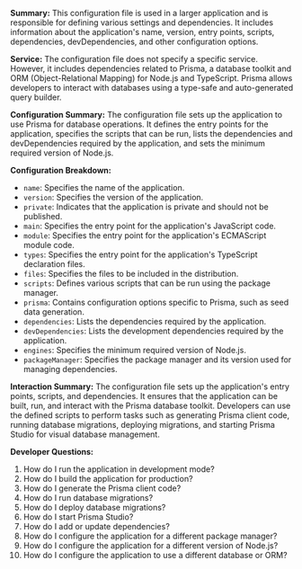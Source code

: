 **Summary:**
This configuration file is used in a larger application and is responsible for defining various settings and dependencies. It includes information about the application's name, version, entry points, scripts, dependencies, devDependencies, and other configuration options.

**Service:**
The configuration file does not specify a specific service. However, it includes dependencies related to Prisma, a database toolkit and ORM (Object-Relational Mapping) for Node.js and TypeScript. Prisma allows developers to interact with databases using a type-safe and auto-generated query builder.

**Configuration Summary:**
The configuration file sets up the application to use Prisma for database operations. It defines the entry points for the application, specifies the scripts that can be run, lists the dependencies and devDependencies required by the application, and sets the minimum required version of Node.js.

**Configuration Breakdown:**
- `name`: Specifies the name of the application.
- `version`: Specifies the version of the application.
- `private`: Indicates that the application is private and should not be published.
- `main`: Specifies the entry point for the application's JavaScript code.
- `module`: Specifies the entry point for the application's ECMAScript module code.
- `types`: Specifies the entry point for the application's TypeScript declaration files.
- `files`: Specifies the files to be included in the distribution.
- `scripts`: Defines various scripts that can be run using the package manager.
- `prisma`: Contains configuration options specific to Prisma, such as seed data generation.
- `dependencies`: Lists the dependencies required by the application.
- `devDependencies`: Lists the development dependencies required by the application.
- `engines`: Specifies the minimum required version of Node.js.
- `packageManager`: Specifies the package manager and its version used for managing dependencies.

**Interaction Summary:**
The configuration file sets up the application's entry points, scripts, and dependencies. It ensures that the application can be built, run, and interact with the Prisma database toolkit. Developers can use the defined scripts to perform tasks such as generating Prisma client code, running database migrations, deploying migrations, and starting Prisma Studio for visual database management.

**Developer Questions:**
1. How do I run the application in development mode?
2. How do I build the application for production?
3. How do I generate the Prisma client code?
4. How do I run database migrations?
5. How do I deploy database migrations?
6. How do I start Prisma Studio?
7. How do I add or update dependencies?
8. How do I configure the application for a different package manager?
9. How do I configure the application for a different version of Node.js?
10. How do I configure the application to use a different database or ORM?